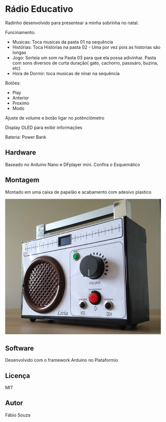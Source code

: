 # Rádio Educativo

Radinho desenvolvido para presentear a minha sobrinha no natal.

Funcinamento:
- Musicas: Toca musicas da pasta 01 na sequência
- Histórias: Toca Histórias na pasta 02 - Uma por vez pois as historias são longas
- Jogo: Sorteia um som na Pasta 03 para que ela possa adivinhar. Pasta com sons diversos de curta duração( gato, cachorro, passsáro, buzina, etc)
- Hora de Dormir: toca musicas de ninar na sequência

Botões:
- Play
- Anterior
- Proximo
- Modo

Ajuste de volume e botão ligar no potênciômetro

Display OLED para exibir informações

Bateria: Power Bank

## Hardware

Baseado no Arduino Nano e DFplayer mini. Confira o Esquemático

## Montagem

Montado em uma caixa de papelão e acabamento com adesivo plastico

![Radio Livia Montagem Final](FotoMontagemfinal-ajustada.jpg)

## Software

Desenvolvido com o framework Arduino no Plataformio

## Licença

MIT

## Autor 

Fábio Souza

